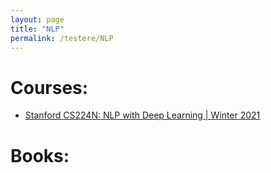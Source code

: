 ```yaml
---
layout: page
title: "NLP"
permalink: /testere/NLP
---
```


# Courses:
- [Stanford CS224N: NLP with Deep Learning | Winter 2021](https://www.youtube.com/watch?v=rmVRLeJRkl4&list=PLoROMvodv4rOSH4v6133s9LFPRHjEmbmJ&ab_channel=StanfordOnline)

# Books:


